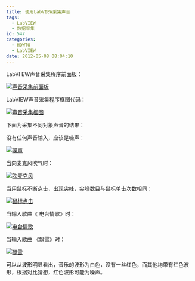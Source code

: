 ```yaml
---
title: 使用LabVIEW采集声音
tags:
  - LabVIEW
  - 数据采集
id: 547
categories:
  - HOWTO
  - LabVIEW
date: 2012-05-08 08:04:10
---
```


LabVI EW声音采集程序前面板：

[![声音采集前面板](http://sunchunman-wordpress.stor.sinaapp.com/uploads/2012/05/%E5%A3%B0%E9%9F%B3%E9%87%87%E9%9B%86%E5%89%8D%E9%9D%A2%E6%9D%BF-300x159.jpg "声音采集前面板")](http://sunchunman-wordpress.stor.sinaapp.com/uploads/2012/05/%E5%A3%B0%E9%9F%B3%E9%87%87%E9%9B%86%E5%89%8D%E9%9D%A2%E6%9D%BF.jpg)

LabVIEW声音采集程序框图代码：

[![](http://sunchunman-wordpress.stor.sinaapp.com/uploads/2012/05/%E5%A3%B0%E9%9F%B3%E9%87%87%E9%9B%86%E6%A1%86%E5%9B%BE.jpg "声音采集框图")](http://sunchunman-wordpress.stor.sinaapp.com/uploads/2012/05/%E5%A3%B0%E9%9F%B3%E9%87%87%E9%9B%86%E6%A1%86%E5%9B%BE.jpg)

下面为采集不同对象声音的结果：

没有任何声音输入，应该是噪声：

[![](http://sunchunman-wordpress.stor.sinaapp.com/uploads/2012/05/%E5%99%AA%E5%A3%B0.jpg "噪声")](http://sunchunman-wordpress.stor.sinaapp.com/uploads/2012/05/%E5%99%AA%E5%A3%B0.jpg)

当向麦克风吹气时：

[![](http://sunchunman-wordpress.stor.sinaapp.com/uploads/2012/05/%E5%90%B9%E9%BA%A6%E5%85%8B%E9%A3%8E.jpg "吹麦克风")](http://sunchunman-wordpress.stor.sinaapp.com/uploads/2012/05/%E5%90%B9%E9%BA%A6%E5%85%8B%E9%A3%8E.jpg)

当用鼠标不断点击，出现尖峰，尖峰数目与鼠标单击次数相同：

[![](http://sunchunman-wordpress.stor.sinaapp.com/uploads/2012/05/%E9%BC%A0%E6%A0%87%E7%82%B9%E5%87%BB.jpg "鼠标点击")](http://sunchunman-wordpress.stor.sinaapp.com/uploads/2012/05/%E9%BC%A0%E6%A0%87%E7%82%B9%E5%87%BB.jpg)

当输入歌曲《 电台情歌》时：

[![](http://sunchunman-wordpress.stor.sinaapp.com/uploads/2012/05/%E7%94%B5%E5%8F%B0%E6%83%85%E6%AD%8C.jpg "电台情歌")](http://sunchunman-wordpress.stor.sinaapp.com/uploads/2012/05/%E7%94%B5%E5%8F%B0%E6%83%85%E6%AD%8C.jpg)

当输入歌曲 《飘雪》时：

[![](http://sunchunman-wordpress.stor.sinaapp.com/uploads/2012/05/%E9%A3%98%E9%9B%AA.jpg "飘雪")](http://sunchunman-wordpress.stor.sinaapp.com/uploads/2012/05/%E9%A3%98%E9%9B%AA.jpg)

可以从波形明显看出，音乐的波形为白色，没有一丝红色，而其他均带有红色波形，根据对比猜想，红色波形可能为噪声。